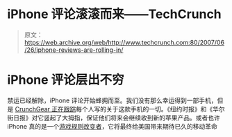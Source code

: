 # iPhone 评论滚滚而来——TechCrunch

> 原文：<https://web.archive.org/web/http://www.techcrunch.com:80/2007/06/26/iphone-reviews-are-rolling-in/>

# iPhone 评论层出不穷

禁运已经解除，iPhone 评论开始蜂拥而至。我们没有那么幸运得到一部手机，但是 [CrunchGear 正在跟踪](https://web.archive.org/web/20220117155451/http://crunchgear.com/2007/06/26/roundup-apple-iphone-reviews/)每个人写的关于这款手机的一切。《纽约时报》和《华尔街日报》对它竖起了大拇指，保证他们将来会继续收到新的苹果产品。或者也许 iPhone 真的是一个[游戏规则改变者](https://web.archive.org/web/20220117155451/http://www.beta.techcrunch.com/2007/06/04/yes-but-what-does-that-have-to-do-with-the-iphone/)，它将最终给美国带来期待已久的移动革命